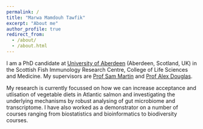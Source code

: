```yaml
---
permalink: /
title: "Marwa Mamdouh Tawfik"
excerpt: "About me"
author_profile: true
redirect_from: 
  - /about/
  - /about.html
---
```


I am a PhD candidate at [University of Aberdeen](https://www.abdn.ac.uk/people/m.tawfik.19) (Aberdeen, Scotland, UK) in the Scottish Fish Immunology Research Centre, College of Life Sciences and Medicine. My supervisors are [Prof Sam Martin](https://www.abdn.ac.uk/people/sam.martin/) and [Prof Alex Douglas](https://www.abdn.ac.uk/people/a.douglas/).

My research is currently focussed on how we can increase acceptance and utlisation of vegetable diets in Atlantic salmon and investigating the underlying mechanisms by robust analysing of gut microbiome and transcriptome. I have also worked as a demonstrator on a number of courses ranging from biostatistics and bioinformatics to biodiversity courses.
